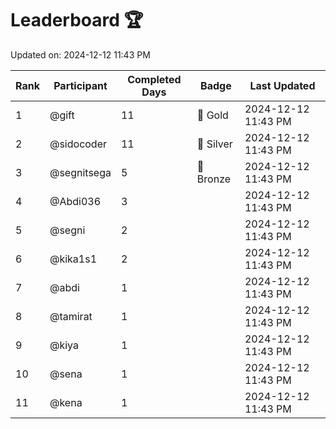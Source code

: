 # Leaderboard 🏆

Updated on: 2024-12-12 11:43 PM

| Rank | Participant       | Completed Days | Badge      | Last Updated         |
|------|-------------------|----------------|------------|----------------------|
| 1    | @gift             | 11             | 🏅 Gold     | 2024-12-12 11:43 PM |
| 2    | @sidocoder        | 11             | 🥈 Silver   | 2024-12-12 11:43 PM |
| 3    | @segnitsega       | 5              | 🥉 Bronze   | 2024-12-12 11:43 PM |
| 4    | @Abdi036          | 3              |            | 2024-12-12 11:43 PM |
| 5    | @segni            | 2              |            | 2024-12-12 11:43 PM |
| 6    | @kika1s1          | 2              |            | 2024-12-12 11:43 PM |
| 7    | @abdi             | 1              |            | 2024-12-12 11:43 PM |
| 8    | @tamirat          | 1              |            | 2024-12-12 11:43 PM |
| 9    | @kiya             | 1              |            | 2024-12-12 11:43 PM |
| 10   | @sena             | 1              |            | 2024-12-12 11:43 PM |
| 11   | @kena             | 1              |            | 2024-12-12 11:43 PM |
